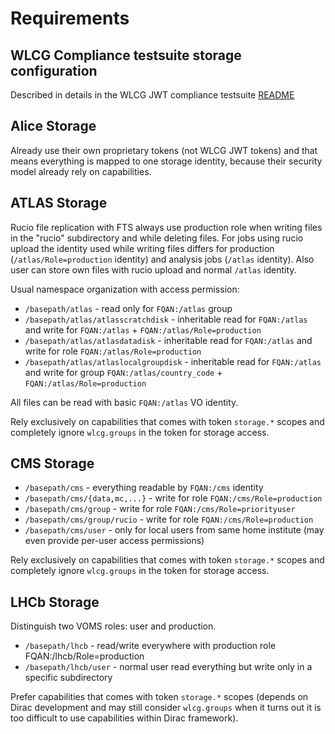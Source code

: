 # Requirements

## WLCG Compliance testsuite storage configuration

Described in details in the WLCG JWT compliance testsuite [README](https://github.com/indigo-iam/wlcg-jwt-compliance-tests/blob/master/README.md)

## Alice Storage

Already use their own proprietary tokens (not WLCG JWT tokens) and that means everything is mapped to one storage identity, because their security model already rely on capabilities.

## ATLAS Storage

Rucio file replication with FTS always use production role when writing files in the "rucio" subdirectory
and while deleting files. For jobs using rucio upload the identity used while writing files differs
for production (`/atlas/Role=production` identity) and analysis jobs (`/atlas` identity). Also user
can store own files with rucio upload and normal `/atlas` identity.

Usual namespace organization with access permission:

* `/basepath/atlas` - read only for `FQAN:/atlas` group
* `/basepath/atlas/atlasscratchdisk` - inheritable read for `FQAN:/atlas` and write for `FQAN:/atlas` + `FQAN:/atlas/Role=production`
* `/basepath/atlas/atlasdatadisk` - inheritable read for `FQAN:/atlas` and write for role `FQAN:/atlas/Role=production`
* `/basepath/atlas/atlaslocalgroupdisk` - inheritable read for `FQAN:/atlas` and write for group `FQAN:/atlas/country_code` + `FQAN:/atlas/Role=production`

All files can be read with basic `FQAN:/atlas` VO identity.

Rely exclusively on capabilities that comes with token `storage.*` scopes and completely ignore `wlcg.groups` in the token for storage access.

## CMS Storage

* `/basepath/cms` - everything readable by `FQAN:/cms` identity
* `/basepath/cms/{data,mc,...}` - write for role `FQAN:/cms/Role=production`
* `/basepath/cms/group` - write for role `FQAN:/cms/Role=priorityuser`
* `/basepath/cms/group/rucio` - write for role `FQAN:/cms/Role=production`
* `/basepath/cms/user` - only for local users from same home institute (may even provide per-user access permissions)

Rely exclusively on capabilities that comes with token `storage.*` scopes and completely ignore `wlcg.groups` in the token for storage access.

## LHCb Storage

Distinguish two VOMS roles: user and production.

* `/basepath/lhcb` - read/write everywhere with production role FQAN:/lhcb/Role=production
* `/basepath/lhcb/user` - normal user read everything but write only in a specific subdirectory

Prefer capabilities that comes with token `storage.*` scopes (depends on Dirac development and may still consider `wlcg.groups` when it turns out it is too difficult to use capabilities within Dirac framework).
